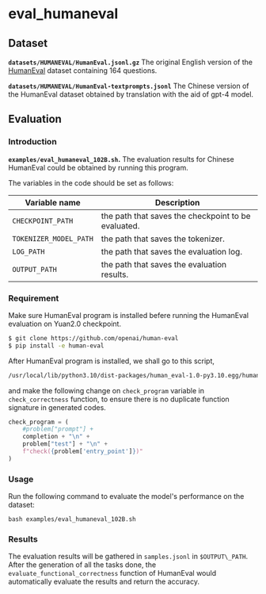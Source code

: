 # eval\_humaneval

## Dataset

**`datasets/HUMANEVAL/HumanEval.jsonl.gz`** The original English version of the [HumanEval](https://github.com/openai/human-eval "HumanEval") dataset containing 164 questions.

**`datasets/HUMANEVAL/HumanEval-textprompts.jsonl`** The Chinese version of the HumanEval dataset obtained by translation with the aid of gpt-4 model.

## Evaluation

### Introduction

**`examples/eval_humaneval_102B.sh`.** The evaluation results for Chinese HumanEval could be obtained by running this program.

The variables in the code should be set as follows:

| Variable name          | Description                                         |
| ---------------------- | --------------------------------------------------- |
| `CHECKPOINT_PATH`      | the path that saves the checkpoint to be evaluated. |
| `TOKENIZER_MODEL_PATH` | the path that saves the tokenizer.                  |
| `LOG_PATH`             | the path that saves the evaluation log.             |
| `OUTPUT_PATH`          | the path that saves the evaluation results.         |

### Requirement

Make sure HumanEval program is installed befere running the HumanEval evaluation on Yuan2.0 checkpoint.&#x20;

```bash
$ git clone https://github.com/openai/human-eval
$ pip install -e human-eval
```

After HumanEval program is installed, we shall go to this script,

```bash
/usr/local/lib/python3.10/dist-packages/human_eval-1.0-py3.10.egg/human_eval/execution.py
```

and make the following change on `check_program` variable in `check_correctness` function, to ensure there is no duplicate function signature in generated codes.

```python
check_program = (
    #problem["prompt"] +
    completion + "\n" +
    problem["test"] + "\n" +
    f"check({problem['entry_point']})"
)
```

### Usage

Run the following command to evaluate the model's performance on the dataset:

```
bash examples/eval_humaneval_102B.sh
```

### Results

The evaluation results will be gathered in `samples.jsonl` in `$OUTPUT\_PATH`. After the generation of all the tasks done, the `evaluate_functional_correctness` function of HumanEval would automatically evaluate the results and return the accuracy.
